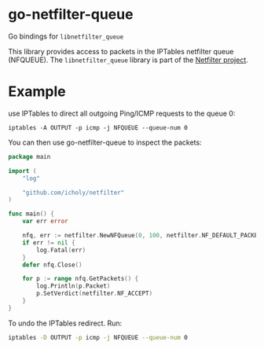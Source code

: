 go-netfilter-queue
==================

Go bindings for `libnetfilter_queue`

This library provides access to packets in the IPTables netfilter queue (NFQUEUE).
The `libnetfilter_queue` library is part of the [Netfilter project](http://netfilter.org/projects/libnetfilter_queue/).

Example
=======

use IPTables to direct all outgoing Ping/ICMP requests to the queue 0:

    iptables -A OUTPUT -p icmp -j NFQUEUE --queue-num 0

You can then use go-netfilter-queue to inspect the packets:


``` go
package main

import (
	"log"

	"github.com/icholy/netfilter"
)

func main() {
	var err error

	nfq, err := netfilter.NewNFQueue(0, 100, netfilter.NF_DEFAULT_PACKET_SIZE)
	if err != nil {
		log.Fatal(err)
	}
	defer nfq.Close()

	for p := range nfq.GetPackets() {
		log.Println(p.Packet)
		p.SetVerdict(netfilter.NF_ACCEPT)
	}
}
```

To undo the IPTables redirect. Run:

``` sh
iptables -D OUTPUT -p icmp -j NFQUEUE --queue-num 0
```
